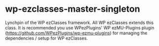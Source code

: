 wp-ezclasses-master-singleton
=============================

Lynchpin of the WP ezClasses framework. All WP ezClasses extends this class. It is recommended you use WPezPlugins'  WP ezMU-Plugins plugin (https://github.com/WPezPlugins/wp-ezmu-plugins) for managing the dependencies / setup for WP ezClasses.
